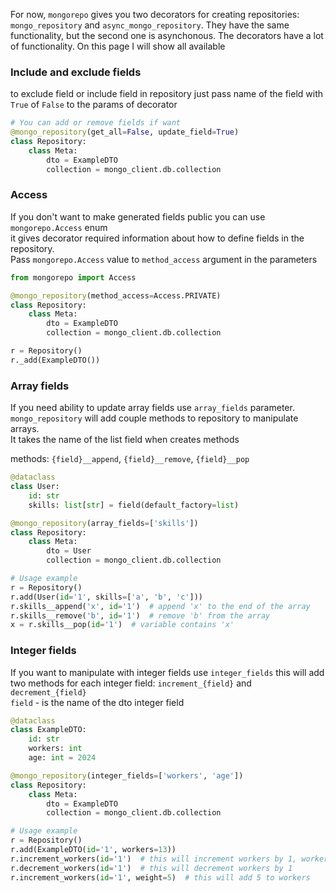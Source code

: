 For now, `mongorepo` gives you two decorators for creating repositories:
`mongo_repository` and `async_mongo_repository`. They have the same functionality,
but the second one is asynchonous. The decorators have a lot of functionality.
On this page I will show all available

### Include and exclude fields

to exclude field or include field in repository just pass name of the field with `True` of `False`
to the params of decorator

```py
# You can add or remove fields if want
@mongo_repository(get_all=False, update_field=True)
class Repository:
    class Meta:
        dto = ExampleDTO
        collection = mongo_client.db.collection
```

### Access

If you don't want to make generated fields public you can use `mongorepo.Access` enum  
it gives decorator required information about how to define fields in the repository.  
Pass `mongorepo.Access` value to `method_access` argument in the parameters

```py
from mongorepo import Access

@mongo_repository(method_access=Access.PRIVATE)
class Repository:
    class Meta:
        dto = ExampleDTO
        collection = mongo_client.db.collection

r = Repository()
r._add(ExampleDTO())
```

### Array fields

If you need ability to update array fields use `array_fields` parameter.  
`mongo_repository` will add couple methods to repository to manipulate arrays.  
It takes the name of the list field when creates methods

methods:
`{field}__append`, `{field}__remove`, `{field}__pop`

```py
@dataclass
class User:
    id: str
    skills: list[str] = field(default_factory=list)    

@mongo_repository(array_fields=['skills'])
class Repository:
    class Meta:
        dto = User
        collection = mongo_client.db.collection

# Usage example
r = Repository()
r.add(User(id='1', skills=['a', 'b', 'c']))
r.skills__append('x', id='1')  # append 'x' to the end of the array
r.skills__remove('b', id='1')  # remove 'b' from the array
x = r.skills__pop(id='1')  # variable contains 'x'
```

### Integer fields

If you want to manipulate with integer fields use `integer_fields`
this will add two methods for each integer field:
`increment_{field}` and `decrement_{field}`  
`field` - is the name of the dto integer field 

```py
@dataclass
class ExampleDTO:
    id: str
    workers: int
    age: int = 2024

@mongo_repository(integer_fields=['workers', 'age'])
class Repository:
    class Meta:
        dto = ExampleDTO
        collection = mongo_client.db.collection

# Usage example
r = Repository()
r.add(ExampleDTO(id='1', workers=13))
r.increment_workers(id='1')  # this will increment workers by 1, workers=14
r.decrement_workers(id='1')  # this will decrement workers by 1
r.increment_workers(id='1', weight=5)  # this will add 5 to workers
```
